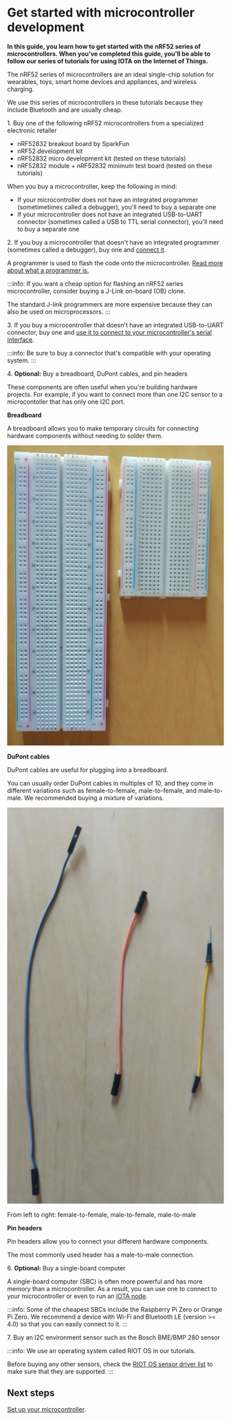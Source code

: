 # Get started with microcontroller development

**In this guide, you learn how to get started with the nRF52 series of microcontrollers. When you've completed this guide, you'll be able to follow our series of tutorials for using IOTA on the Internet of Things.**

The nRF52 series of microcontrollers are an ideal single-chip solution for wearables, toys, smart home devices and appliances, and wireless charging.

We use this series of microcontrollers in these tutorials because they include Bluetooth and are usually cheap. 

1\. Buy one of the following nRF52 microcontrollers from a specialized electronic retailer
    
- nRF52832 breakout board by SparkFun
- nRF52 development kit 
- nRF52832 micro development kit (tested on these tutorials)
- nRF52832 module + nRF52832 minimum test board (tested on these tutorials)

When you buy a microcontroller, keep the following in mind:

- If your microcontroller does not have an integrated programmer (sometimetimes called a debugger), you'll need to buy a separate one
- If your microcontroller does not have an integrated USB-to-UART connector (sometimes called a USB to TTL serial connector), you'll need to buy a separate one
    
2\. If you buy a microcontroller that doesn't have an integrated programmer (sometimes called a debugger), buy one and [connect it](../how-to-guides/connect-programmer.md).


A programmer is used to flash the code onto the microcontroller. 
[Read more about what a programmer is.](https://www.engineersgarage.com/tutorials/microcontroller-programmer-burner)

:::info:
If you want a cheap option for flashing an nRF52 series microcontroller, consider buying a J-Link on-board (OB) clone.

The standard J-link programmers are more expensive because they can also be used on microprocessors.
:::
    
3\. If you buy a microcontroller that doesn't have an integrated USB-to-UART connector, buy one and [use it to connect to your microcontroller's serial interface](../how-to-guides/connect-to-serial-interface.md).
    
:::info:
Be sure to buy a connector that's compatible with your operating system.
:::
    
4\. **Optional:** Buy a breadboard, DuPont cables, and pin headers

These components are often useful when you're building hardware projects.
For example, if you want to connect more than one I2C sensor to a microcontoller that has only one I2C port.

**Breadboard**

A breadboard allows you to make temporary circuits for connecting hardware components without needing to solder them.

![breadboard](../images/breadboards.png)

**DuPont cables**

DuPont cables are useful for plugging into a breadboard.

You can usually order DuPont cables in multiples of 10, and they come in different variations such as female-to-female, male-to-female, and male-to-male. We recommended buying a mixture of variations.

![DuPoint cables](../images/dupont_cable.png)

From left to right: female-to-female, male-to-female, male-to-male

**Pin headers**

Pin headers allow you to connect your different hardware components.

The most commonly used header has a male-to-male connection. 
    
6\. **Optional:** Buy a single-board computer

A single-board computer (SBC) is often more powerful and has more memory than a microcontroller. As a result, you can use one to connect to your microcontroller or even to run an [IOTA node](root://ciri/0.1/how-to-guides/run-a-ciri-node-on-an-sbc.md).

:::info:
Some of the cheapest SBCs include the Raspberry Pi Zero or Orange Pi Zero. 
We recommend a device with Wi-Fi and Bluetooth LE (version >= 4.0) so that you can easily connect to it.
:::

7\. Buy an I2C environment sensor such as the Bosch BME/BMP 280 sensor

:::info:
We use an operating system called RIOT OS in our tutorials.

Before buying any other sensors, check the [RIOT OS sensor driver list](http://riot-os.org/api/group__drivers__sensors.html) to make sure that they are supported.
:::

## Next steps

[Set up your microcontroller](../how-to-guides/set-up-nrf52-microcontroller.md).
    
    